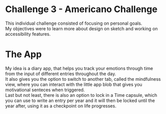 <h1>Challenge 3 - Americano Challenge</h1>
This individual challenge consisted of focusing on personal goals. </br>
My objectives were to learn more about design on sketch and working on accessibility features. </br>

<h1>The App</h1>
My idea is a diary app, that helps you track your emotions through time from the input of different entries throughout the day. </br>
It also gives you the option to switch to another tab, called the mindfulness view, where you can interact with the little app blob that gives you motivational senteces when triggered.</br>
Last but not least, there is also an option to lock in a Time capsule, which you can use to write an entry per year and it will then be locked until the year after, using it as a checkpoint on life progresses.




